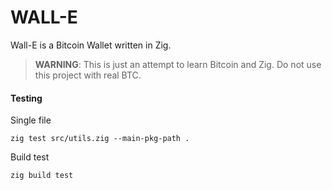 # WALL-E

Wall-E is a Bitcoin Wallet written in Zig. 

> **WARNING**: This is just an attempt to learn Bitcoin and Zig. Do not use this project with real BTC.


#### Testing
Single file
```
zig test src/utils.zig --main-pkg-path .
```

Build test
```
zig build test
```